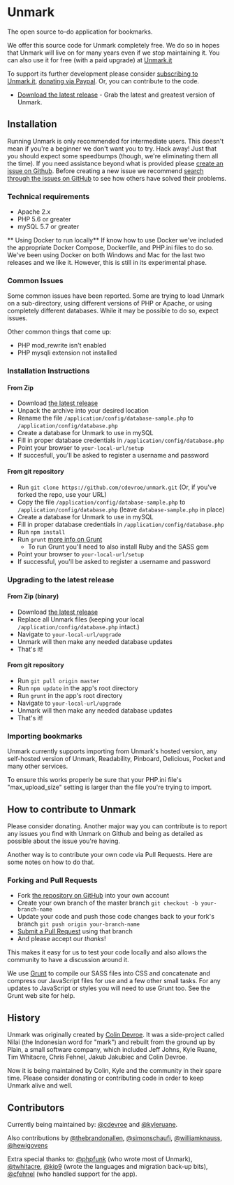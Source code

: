 Unmark
============

The open source to-do application for bookmarks.

We offer this source code for Unmark completely free. We do so in hopes that Unmark will live on for many years even if we stop maintaining it. You can also use it for free (with a paid upgrade) at [Unmark.it](https://unmark.it/)

To support its further development please consider [subscribing to Unmark.it](https://unmark.it/), [donating via Paypal](https://www.paypal.com/cgi-bin/webscr?cmd=_s-xclick&hosted_button_id=XSYNN4MGM826N). Or, you can contribute to the code.

- [Download the latest release](https://github.com/cdevroe/unmark/releases) - Grab the latest and greatest version of Unmark.


## Installation

Running Unmark is only recommended for intermediate users. This doesn't mean if you're a beginner we don't want you to try. Hack away! Just that you should expect some speedbumps (though, we're eliminating them all the time). If you need assistance beyond what is provided please [create an issue on Github](https://github.com/cdevroe/unmark/issues). Before creating a new issue we recommend [search through the issues on GitHub](https://github.com/cdevroe/unmark/issues) to see how others have solved their problems.

### Technical requirements

- Apache 2.x
- PHP 5.6 or greater
- mySQL 5.7 or greater

** Using Docker to run locally**
If know how to use Docker we've included the appropriate Docker Compose, Dockerfile, and PHP.ini files to do so. We've been using Docker on both Windows and Mac for the last two releases and we like it. However, this is still in its experimental phase.

### Common Issues

Some common issues have been reported. Some are trying to load Unmark on a sub-directory, using different versions of PHP or Apache, or using completely different databases. While it may be possible to do so, expect issues.

Other common things that come up:
- PHP mod_rewrite isn't enabled
- PHP mysqli extension not installed

### Installation Instructions

#### From Zip
- Download [the latest release](https://github.com/cdevroe/unmark/releases)
- Unpack the archive into your desired location
- Rename the file `/application/config/database-sample.php` to `/application/config/database.php`
- Create a database for Unmark to use in mySQL
- Fill in proper database credentials in `/application/config/database.php`
- Point your browser to `your-local-url/setup`
- If succesfull, you'll be asked to register a username and password

#### From git repository
- Run `git clone https://github.com/cdevroe/unmark.git` (Or, if you've forked the repo, use your URL)
- Copy the file `/application/config/database-sample.php` to `/application/config/database.php` (leave `database-sample.php` in place)
- Create a database for Unmark to use in mySQL
- Fill in proper database credentials in `/application/config/database.php`
- Run `npm install`
- Run `grunt` [more info on Grunt](http://gruntjs.com/)
    - To run Grunt you'll need to also install Ruby and the SASS gem
- Point your browser to `your-local-url/setup`
- If successful, you'll be asked to register a username and password

### Upgrading to the latest release

#### From Zip (binary)
- Download [the latest release](https://github.com/cdevroe/unmark/releases)
- Replace all Unmark files (keeping your local `/application/config/database.php` intact.)
- Navigate to `your-local-url/upgrade`
- Unmark will then make any needed database updates
- That's it!

#### From git repository
- Run `git pull origin master`
- Run `npm update` in the app's root directory
- Run `grunt` in the app's root directory
- Navigate to `your-local-url/upgrade`
- Unmark will then make any needed database updates
- That's it!

### Importing bookmarks

Unmark currently supports importing from Unmark's hosted version, any self-hosted version of Unmark, Readability, Pinboard, Delicious, Pocket and many other services.

To ensure this works properly be sure that your PHP.ini file's "max_upload_size" setting is larger than the file you're trying to import.

## How to contribute to Unmark

Please consider donating. Another major way you can contribute is to report any issues you find with Unmark on Github and being as detailed as possible about the issue you're having.

Another way is to contribute your own code via Pull Requests. Here are some notes on how to do that.

### Forking and Pull Requests

- Fork [the repository on GitHub](https://github.com/cdevroe/unmark/) into your own account
- Create your own branch of the master branch `git checkout -b your-branch-name`
- Update your code and push those code changes back to your fork's branch `git push origin your-branch-name`
- [Submit a Pull Request](https://github.com/cdevroe/unmark/pulls) using that branch
- And please accept our _thanks_!

This makes it easy for us to test your code locally and also allows the community to have a discussion around it.

We use [Grunt](http://gruntjs.com/) to compile our SASS files into CSS and concatenate and compress our JavaScript files for use and a few other small tasks. For any updates to JavaScript or styles you will need to use Grunt too. See the Grunt web site for help.

## History

Unmark was originally created by [Colin Devroe](http://cdevroe.com/). It was a side-project called Nilai (the Indonesian word for "mark") and rebuilt from the ground up by Plain, a small software company, which included Jeff Johns, Kyle Ruane, Tim Whitacre, Chris Fehnel, Jakub Jakubiec and Colin Devroe.

Now it is being maintained by Colin, Kyle and the community in their spare time. Please consider donating or contributing code in order to keep Unmark alive and well.

## Contributors

Currently being maintained by: [@cdevroe](https://github.com/cdevroe) and [@kyleruane](https://github.com/kyleruane).

Also contributions by [@thebrandonallen](https://github.com/thebrandonallen), [@simonschaufi](https://github.com/simonschaufi), [@williamknauss](https://github.com/williamknauss), [@hewigovens](https://github.com/hewigovens)

Extra special thanks to: [@phpfunk](https://github.com/phpfunk) (who wrote most of Unmark), [@twhitacre](https://github.com/twhitacre), [@kip9](https://github.com/kip9) (wrote the languages and migration back-up bits), [@cfehnel](https://github.com/cfehnel) (who handled support for the app).
